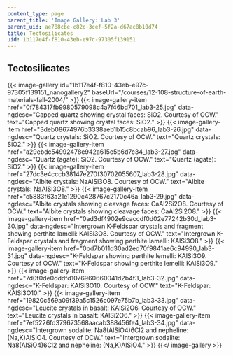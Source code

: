 ```yaml
---
content_type: page
parent_title: 'Image Gallery: Lab 3'
parent_uid: ae788cbe-c82c-3cef-5f2a-d67ac8b10d74
title: Tectosilicates
uid: 1b117e4f-f810-43eb-e97c-97305f139151
---
```


Tectosilicates
--------------
{{< image-gallery id="1b117e4f-f810-43eb-e97c-97305f139151_nanogallery2" baseUrl="/courses/12-108-structure-of-earth-materials-fall-2004/" >}}
{{< image-gallery-item href="0f784317fb9980579098c4a7f46bd701_lab3-25.jpg" data-ngdesc="Capped quartz showing crystal faces: SiO2. Courtesy of OCW." text="Capped quartz showing crystal faces: SiO2." >}}
{{< image-gallery-item href="3deb08674976b3338aeb1b15c8bcab96_lab3-26.jpg" data-ngdesc="Quartz crystals: SiO2. Courtesy of OCW." text="Quartz crystals: SiO2." >}}
{{< image-gallery-item href="a29ebdc54992478e942a615e5b6d7c34_lab3-27.jpg" data-ngdesc="Quartz (agate): SiO2. Courtesy of OCW." text="Quartz (agate): SiO2." >}}
{{< image-gallery-item href="27dc3e4cccb38147e270f30702055607_lab3-28.jpg" data-ngdesc="Albite crystals: NaAlSi3O8. Courtesy of OCW." text="Albite crystals: NaAlSi3O8." >}}
{{< image-gallery-item href="c5883f63a21e1290c428767c2170c46a_lab3-29.jpg" data-ngdesc="Albite crystals showing cleavage faces: CaAl2Si2O8. Courtesy of OCW." text="Albite crystals showing cleavage faces: CaAl2Si2O8." >}}
{{< image-gallery-item href="0ad3df4902e9caccdf0d02e77242b30d_lab3-30.jpg" data-ngdesc="Intergrown K-Feldspar crystals and fragment showing perthite lamelli: KAlSi3O8. Courtesy of OCW." text="Intergrown K-Feldspar crystals and fragment showing perthite lamelli: KAlSi3O8." >}}
{{< image-gallery-item href="0bd7b011d30ad2ed70f9841ae6c94990_lab3-31.jpg" data-ngdesc="K-Feldspar showing perthite lemelli: KAlSi3O9. Courtesy of OCW." text="K-Feldspar showing perthite lemelli: KAlSi3O9." >}}
{{< image-gallery-item href="7d0f0de0dddfd1076960660041d2b4f3_lab3-32.jpg" data-ngdesc="K-Feldspar: KAlSi3O10. Courtesy of OCW." text="K-Feldspar: KAlSi3O10." >}}
{{< image-gallery-item href="19820c569a09f39a5c1526c097e75b7b_lab3-33.jpg" data-ngdesc="Leucite crystals in basalt: KAlSi2O6. Courtesy of OCW." text="Leucite crystals in basalt: KAlSi2O6." >}}
{{< image-gallery-item href="7ef5226fd379673568aacab388456fe4_lab3-34.jpg" data-ngdesc="Intergrown sodalite: Na8(AlSiO4)6Cl2 and nepheline: (Na,K)AlSiO4. Courtesy of OCW." text="Intergrown sodalite: Na8(AlSiO4)6Cl2 and nepheline: (Na,K)AlSiO4." >}}
{{</ image-gallery >}}